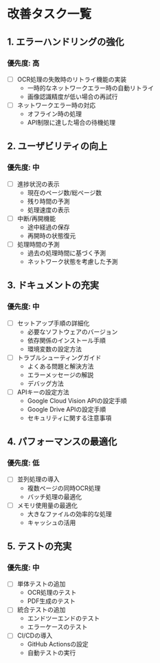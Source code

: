 # 改善タスク一覧

## 1. エラーハンドリングの強化
### 優先度: 高
- [ ] OCR処理の失敗時のリトライ機能の実装
  - 一時的なネットワークエラー時の自動リトライ
  - 画像認識精度が低い場合の再試行
- [ ] ネットワークエラー時の対応
  - オフライン時の処理
  - API制限に達した場合の待機処理

## 2. ユーザビリティの向上
### 優先度: 中
- [ ] 進捗状況の表示
  - 現在のページ数/総ページ数
  - 残り時間の予測
  - 処理速度の表示
- [ ] 中断/再開機能
  - 途中経過の保存
  - 再開時の状態復元
- [ ] 処理時間の予測
  - 過去の処理時間に基づく予測
  - ネットワーク状態を考慮した予測

## 3. ドキュメントの充実
### 優先度: 中
- [ ] セットアップ手順の詳細化
  - 必要なソフトウェアのバージョン
  - 依存関係のインストール手順
  - 環境変数の設定方法
- [ ] トラブルシューティングガイド
  - よくある問題と解決方法
  - エラーメッセージの解説
  - デバッグ方法
- [ ] APIキーの設定方法
  - Google Cloud Vision APIの設定手順
  - Google Drive APIの設定手順
  - セキュリティに関する注意事項

## 4. パフォーマンスの最適化
### 優先度: 低
- [ ] 並列処理の導入
  - 複数ページの同時OCR処理
  - バッチ処理の最適化
- [ ] メモリ使用量の最適化
  - 大きなファイルの効率的な処理
  - キャッシュの活用

## 5. テストの充実
### 優先度: 中
- [ ] 単体テストの追加
  - OCR処理のテスト
  - PDF生成のテスト
- [ ] 統合テストの追加
  - エンドツーエンドのテスト
  - エラーケースのテスト
- [ ] CI/CDの導入
  - GitHub Actionsの設定
  - 自動テストの実行 